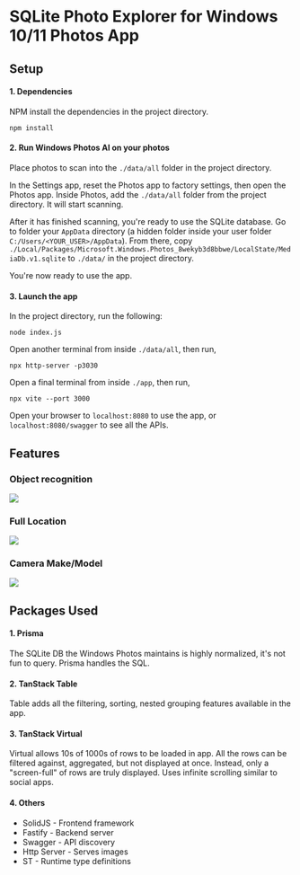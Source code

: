 # SQLite Photo Explorer for Windows 10/11 Photos App
  
## Setup
#### 1. Dependencies
NPM install the dependencies in the project directory.
```
npm install
```
  
#### 2. Run Windows Photos AI on your photos
Place photos to scan into the `./data/all` folder in 
the project directory.
  
In the Settings app, reset the Photos app to factory settings, 
then open the Photos app. Inside Photos, add the `./data/all` folder 
from the project directory. It will start scanning.
  
After it has finished scanning, you're ready to use the SQLite 
database. Go to folder your `AppData` directory (a hidden folder 
inside your user folder `C:/Users/<YOUR_USER>/AppData`). From there, 
copy `./Local/Packages/Microsoft.Windows.Photos_8wekyb3d8bbwe/LocalState/MediaDb.v1.sqlite` to `./data/` in the project directory.
  
You're now ready to use the app.
  
#### 3. Launch the app
In the project directory, run the following:
```
node index.js
```
  
Open another terminal from inside `./data/all`, then run,
```
npx http-server -p3030
```
  
Open a final terminal from inside `./app`, then run,
```
npx vite --port 3000
```
  
Open your browser to `localhost:8080` to use the app, or 
`localhost:8080/swagger` to see all the APIs.
  
## Features
### Object recognition
<img src="https://i.imgur.com/oMNMtM5.png" />
  
### Full Location
<img src="https://i.imgur.com/WODoO0T.png" />
  
### Camera Make/Model
<img src="https://i.imgur.com/2R24CPL.png" />
  

## Packages Used
#### 1. Prisma
The SQLite DB the Windows Photos maintains is highly normalized, 
it's not fun to query. Prisma handles the SQL.
  
#### 2. TanStack Table
Table adds all the filtering, sorting, nested grouping features 
available in the app.

#### 3. TanStack Virtual
Virtual allows 10s of 1000s of rows to be loaded in app. 
All the rows can be filtered against, aggregated, but not 
displayed at once. Instead, only a "screen-full" of rows 
are truly displayed. Uses infinite scrolling similar to social apps.
  
#### 4. Others
+ SolidJS - Frontend framework
+ Fastify - Backend server
+ Swagger - API discovery
+ Http Server - Serves images
+ ST - Runtime type definitions